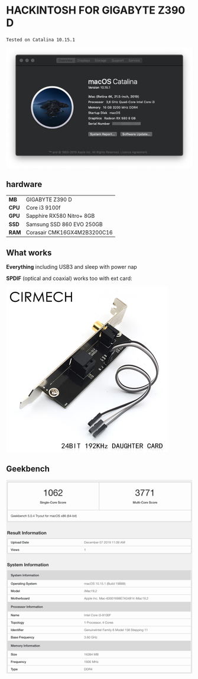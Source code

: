 HACKINTOSH FOR GIGABYTE Z390 D
==

`Tested on Catalina 10.15.1`

![2019-12-07_13-40-18.png](./assets/2019-12-07_13-40-18.png)

## hardware

|         |                             |
| ------- | --------------------------- |
| **MB**  | GIGABYTE Z390 D             |
| **CPU** | Core i3 9100f               |
| **GPU** | Sapphire RX580 Nitro+ 8GB   |
| **SSD** | Samsung SSD 860 EVO 250GB   |
| **RAM** | Corasair CMK16GX4M2B3200C16 |


## What works

**Everything** including USB3 and sleep with power nap

**SPDIF** (optical and coaxial) works too with ext card:

![bench](./assets/spdif.png)

## Geekbench

![bench](./assets/bench5.png)
